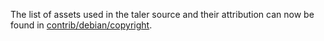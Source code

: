 The list of assets used in the taler source and their attribution can now be found in [contrib/debian/copyright](../contrib/debian/copyright).
